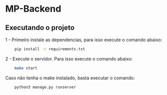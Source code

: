 # MP-Backend

## Executando o projeto

1 - Primeiro instale as dependencias, para isso execute o comando abaixo:

```sh
    pip install -r requirements.txt
```

2 - Execute o servidor. Para isso execute o comando abaixo:
```sh
    make start
```
Caso não tenha o make instalado, basta executar o comando:
```sh
    python3 manage.py runserver
```
